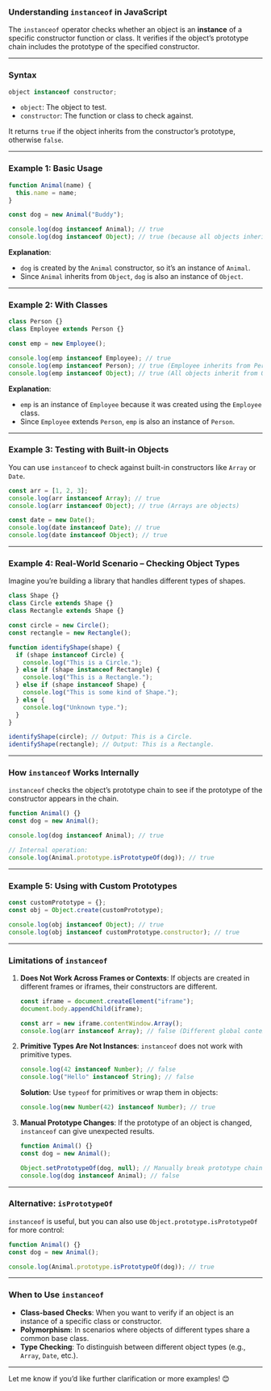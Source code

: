 ### **Understanding `instanceof` in JavaScript**

The `instanceof` operator checks whether an object is an **instance** of a specific constructor function or class. It verifies if the object’s prototype chain includes the prototype of the specified constructor.

---

### **Syntax**

```javascript
object instanceof constructor;
```

- `object`: The object to test.
- `constructor`: The function or class to check against.

It returns `true` if the object inherits from the constructor’s prototype, otherwise `false`.

---

### **Example 1: Basic Usage**

```javascript
function Animal(name) {
  this.name = name;
}

const dog = new Animal("Buddy");

console.log(dog instanceof Animal); // true
console.log(dog instanceof Object); // true (because all objects inherit from Object)
```

**Explanation**:

- `dog` is created by the `Animal` constructor, so it’s an instance of `Animal`.
- Since `Animal` inherits from `Object`, `dog` is also an instance of `Object`.

---

### **Example 2: With Classes**

```javascript
class Person {}
class Employee extends Person {}

const emp = new Employee();

console.log(emp instanceof Employee); // true
console.log(emp instanceof Person); // true (Employee inherits from Person)
console.log(emp instanceof Object); // true (All objects inherit from Object)
```

**Explanation**:

- `emp` is an instance of `Employee` because it was created using the `Employee` class.
- Since `Employee` extends `Person`, `emp` is also an instance of `Person`.

---

### **Example 3: Testing with Built-in Objects**

You can use `instanceof` to check against built-in constructors like `Array` or `Date`.

```javascript
const arr = [1, 2, 3];
console.log(arr instanceof Array); // true
console.log(arr instanceof Object); // true (Arrays are objects)

const date = new Date();
console.log(date instanceof Date); // true
console.log(date instanceof Object); // true
```

---

### **Example 4: Real-World Scenario – Checking Object Types**

Imagine you’re building a library that handles different types of shapes.

```javascript
class Shape {}
class Circle extends Shape {}
class Rectangle extends Shape {}

const circle = new Circle();
const rectangle = new Rectangle();

function identifyShape(shape) {
  if (shape instanceof Circle) {
    console.log("This is a Circle.");
  } else if (shape instanceof Rectangle) {
    console.log("This is a Rectangle.");
  } else if (shape instanceof Shape) {
    console.log("This is some kind of Shape.");
  } else {
    console.log("Unknown type.");
  }
}

identifyShape(circle); // Output: This is a Circle.
identifyShape(rectangle); // Output: This is a Rectangle.
```

---

### **How `instanceof` Works Internally**

`instanceof` checks the object’s prototype chain to see if the prototype of the constructor appears in the chain.

```javascript
function Animal() {}
const dog = new Animal();

console.log(dog instanceof Animal); // true

// Internal operation:
console.log(Animal.prototype.isPrototypeOf(dog)); // true
```

---

### **Example 5: Using with Custom Prototypes**

```javascript
const customPrototype = {};
const obj = Object.create(customPrototype);

console.log(obj instanceof Object); // true
console.log(obj instanceof customPrototype.constructor); // true
```

---

### **Limitations of `instanceof`**

1. **Does Not Work Across Frames or Contexts**:
   If objects are created in different frames or iframes, their constructors are different.

   ```javascript
   const iframe = document.createElement("iframe");
   document.body.appendChild(iframe);

   const arr = new iframe.contentWindow.Array();
   console.log(arr instanceof Array); // false (Different global contexts)
   ```

2. **Primitive Types Are Not Instances**:
   `instanceof` does not work with primitive types.

   ```javascript
   console.log(42 instanceof Number); // false
   console.log("Hello" instanceof String); // false
   ```

   **Solution**: Use `typeof` for primitives or wrap them in objects:

   ```javascript
   console.log(new Number(42) instanceof Number); // true
   ```

3. **Manual Prototype Changes**:
   If the prototype of an object is changed, `instanceof` can give unexpected results.

   ```javascript
   function Animal() {}
   const dog = new Animal();

   Object.setPrototypeOf(dog, null); // Manually break prototype chain
   console.log(dog instanceof Animal); // false
   ```

---

### **Alternative: `isPrototypeOf`**

`instanceof` is useful, but you can also use `Object.prototype.isPrototypeOf` for more control:

```javascript
function Animal() {}
const dog = new Animal();

console.log(Animal.prototype.isPrototypeOf(dog)); // true
```

---

### **When to Use `instanceof`**

- **Class-based Checks**: When you want to verify if an object is an instance of a specific class or constructor.
- **Polymorphism**: In scenarios where objects of different types share a common base class.
- **Type Checking**: To distinguish between different object types (e.g., `Array`, `Date`, etc.).

---

Let me know if you’d like further clarification or more examples! 😊
